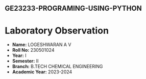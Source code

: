 ## GE23233-PROGRAMING-USING-PYTHON
# Laboratory Observation
- **Name:** LOGESHWARAN A V
- **Roll No:** 230501024
- **Year:** I
- **Semester:** II
- **Branch:** B.TECH CHEMICAL ENGINEERING
- **Academic Year:** 2023-2024
